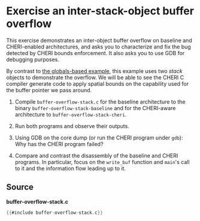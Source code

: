 # Exercise an inter-stack-object buffer overflow

This exercise demonstrates an inter-object buffer overflow on baseline and
CHERI-enabled architectures, and asks you to characterize and fix the bug
detected by CHERI bounds enforcement.  It also asks you to use GDB for
debugging purposes.

By contrast to [the globals-based example](../buffer-overflow-globals), this
example uses two *stack* objects to demonstrate the overflow.  We will be able
to see the CHERI C compiler generate code to apply spatial bounds on the
capability used for the buffer pointer we pass around.

1. Compile `buffer-overflow-stack.c` for the baseline architecture to
   the binary `buffer-overflow-stack-baseline` and for the CHERI-aware
   architecture to `buffer-overflow-stack-cheri`.

2. Run both programs and observe their outputs.

3. Using GDB on the core dump (or run the CHERI program under `gdb`):
   Why has the CHERI program failed?

4. Compare and contrast the disassembly of the baseline and CHERI programs.
   In particular, focus on the `write_buf` function and `main`'s call to it
   and the information flow leading up to it.

## Source

**buffer-overflow-stack.c**
```C
{{#include buffer-overflow-stack.c}}
```
